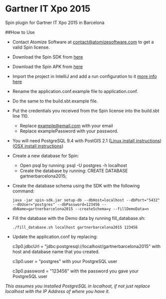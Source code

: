 # Gartner IT Xpo 2015

Spin plugin for Gartner IT Xpo 2015 in Barcelona

##How to Use

- Contact Atomize Software at contact@atomizesoftware.com to get a valid Spin license.
- Download the Spin SDK from [here](https://s3.amazonaws.com/downloads.atomizesoftware.com/spin-sdk-Hydrogen-2015.11.03.0.zip)
- Download the Spin APK from [here](https://s3.amazonaws.com/downloads.atomizesoftware.com/spin-Hydrogen-gartneritxpo2015.apk)
- Import the project in IntelliJ and add a run configuration to it [more info here](http://docs.atomizesoftware.com/spin/98-developers-guide/01-getting-started.html)
- Rename the application.conf.example file to application.conf.
- Do the same to the build.sbt.example file.
- Put the credentials you received from the Spin license into the build.sbt line 110.
    - Replace example@email.com with your email
    - Replace examplePassword with your password.
- You will need PostgreSQL 9.4 with PostGIS 2.1 ([Linux install instructions](https://trac.osgeo.org/postgis/wiki/UsersWikiPostGIS21UbuntuPGSQL93Apt))([OSX install instructions](http://postgresapp.com/))
- Create a new database for Spin: 
    - Open psql by running: psql -U postgres -h localhost
    - Create the database by running: CREATE DATABASE gartnerbarcelona2015;
- Create the database schema using the SDK with the following command:
    
    `java -jar spin-sdk.jar setup-db --dbHost=localhost --dbPort="5432" --dbUser="postgres" --dbPassword=123456 --dbName=gartnerbarcelona2015 --createSchema=y --fillDemoData=n`
- Fill the database with the Demo data by running fill_database.sh:
    
    `./fill_database.sh localhost gartnerbarcelona2015 123456`
- Update the application.conf by replacing:
    
    c3p0.jdbcUrl = "jdbc:postgresql://localhost/gartnerbarcelona2015" with host and database name that you created.
    
    c3p0.user = "postgres" with your PostgreSQL user
    
    c3p0.password = "123456" with the password you gave your PostgreSQL user

*This assumes you installed PostgreSQL in localhost, if not just replace localhost with the IP Address of where you have it.*
